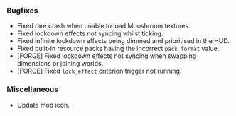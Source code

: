 ### Bugfixes
- Fixed rare crash when unable to load Mooshroom textures.
- Fixed lockdown effects not syncing whilst ticking.
- Fixed infinite lockdown effects being dimmed and prioritised in the HUD.
- Fixed built-in resource packs having the incorrect `pack_format` value.
- [FORGE] Fixed lockdown effects not syncing when swapping dimensions or joining worlds.
- [FORGE] Fixed `lock_effect` criterion trigger not running.

### Miscellaneous
- Update mod icon.